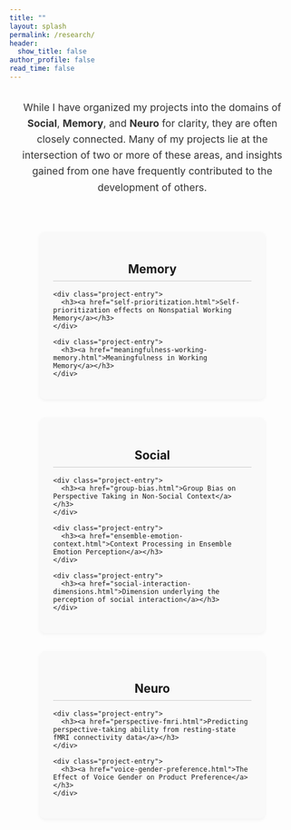 ```yaml
---
title: ""
layout: splash
permalink: /research/
header:
  show_title: false
author_profile: false
read_time: false
---
```


<style>
/* 소개 문장 스타일 */
.research-intro {
  text-align: center;
  max-width: 900px;
  margin: 2rem auto;
  font-size: 1.1rem;
  color: #333;
  line-height: 1.6;
}

/* 전체 3단 구조 */
.research-columns {
  display: flex;
  justify-content: center;
  gap: 2rem;
  max-width: 1200px;
  margin: 0 auto;
  padding: 2rem 1rem;
  flex-wrap: wrap;
}

/* 각 칼럼 */
.research-column {
  flex: 1;
  min-width: 280px;
  max-width: 350px;
  background: #f9f9f9;
  border-radius: 10px;
  padding: 1.5rem;
  box-shadow: 0 2px 6px rgba(0,0,0,0.05);
}

/* 칼럼 제목 */
.research-column h2 {
  text-align: center;
  margin-bottom: 1rem;
  border-bottom: 1px solid #ccc;
  padding-bottom: 0.5rem;
}

/* 프로젝트 제목 스타일 */
.project-entry {
  margin-bottom: 1.5rem;
}

.project-entry h3 {
  font-size: 1rem;
  line-height: 1.4;
  margin-bottom: 0.3rem;
  word-break: keep-all;
}

.project-entry a {
  text-decoration: none;
  color: #1a1a1a;
  font-weight: 600;
}

.project-entry a:hover {
  text-decoration: underline;
}
</style>

<p class="research-intro">
  While I have organized my projects into the domains of <strong>Social</strong>, <strong>Memory</strong>, and <strong>Neuro</strong> for clarity, they are often closely connected. Many of my projects lie at the intersection of two or more of these areas, and insights gained from one have frequently contributed to the development of others.
</p>

<div class="research-columns">

  <!-- Memory -->
  <div class="research-column">
    <h2>Memory</h2>
    
    <div class="project-entry">
      <h3><a href="self-prioritization.html">Self-prioritization effects on Nonspatial Working Memory</a></h3>
    </div>

    <div class="project-entry">
      <h3><a href="meaningfulness-working-memory.html">Meaningfulness in Working Memory</a></h3>
    </div>
  </div>

  <!-- Social -->
  <div class="research-column">
    <h2>Social</h2>

    <div class="project-entry">
      <h3><a href="group-bias.html">Group Bias on Perspective Taking in Non-Social Context</a></h3>
    </div>

    <div class="project-entry">
      <h3><a href="ensemble-emotion-context.html">Context Processing in Ensemble Emotion Perception</a></h3>
    </div>

    <div class="project-entry">
      <h3><a href="social-interaction-dimensions.html">Dimension underlying the perception of social interaction</a></h3>
    </div>
  </div>

  <!-- Neuro -->
  <div class="research-column">
    <h2>Neuro</h2>

    <div class="project-entry">
      <h3><a href="perspective-fmri.html">Predicting perspective-taking ability from resting-state fMRI connectivity data</a></h3>
    </div>

    <div class="project-entry">
      <h3><a href="voice-gender-preference.html">The Effect of Voice Gender on Product Preference</a></h3>
    </div>
  </div>

</div>
